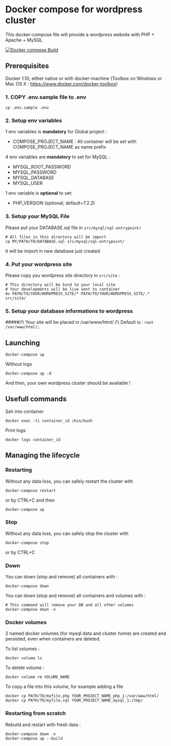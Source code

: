 # Docker compose for wordpress cluster
This docker-compose file will provide a wordpress website with PHP + Apache + MySQL 
 

[![Docker compose Build](https://github.com/AntoineGuerra/docker_wordpress/workflows/{workflow_name}/badge.svg)](https://github.com/AntoineGuerra/docker_wordpress/actions)

## Prerequisites

Docker 1.10, either native or with docker-machine (Toolbox on Windows or Mac OS X : https://www.docker.com/docker-toolbox)

### 1. COPY .env.sample file to .env
```
cp .env.sample .env
```

### 2. Setup env variables
1 env variables is **mandatory** for Global project :
- COMPOSE_PROJECT_NAME : All container will be set with COMPOSE_PROJECT_NAME as name prefix

4 env variables are **mandatory** to set for MySQL :
- MYSQL_ROOT_PASSWORD
- MYSQL_PASSWORD
- MYSQL_DATABASE
- MYSQL_USER

1 env variable is **optional** to set:
- PHP_VERSION (optional, default=7.2.2)

### 3. Setup your MySQL File
Please put your DATABASE.sql file in `src/mysql/sql-entrypoint/`
```
# All files in this directory will be import
cp MY/PATH/TO/DATABASE.sql src/mysql/sql-entrypoint/
```
It will be import in new database just created 

### 4. Put your wordpress site
Please copy you wordpress site directory in `src/site` : 
    
    # This directory will be bind to your local site 
    # Your developments will be live sent to container
    mv PATH/TO/YOUR/WORDPRESS_SITE/* PATH/TO/YOUR/WORDPRESS_SITE/.*  src/site/


### 5. Setup your database informations to wordpress


#####/!\  Your site will be placed in /var/www/html/   /!\ 
Default is : `root /var/www/html/;`

## Launching    

    docker-compose up

Without logs
    
    docker-compose up -d

And then, your own wordpress cluster should be available !

## Usefull commands
Ssh into container 

    docker exec -ti container_id /bin/bash

Print logs:   

    docker logs container_id

## Managing the lifecycle

### Restarting 
Without any data loss, you can safely restart the cluster with

    docker-compose restart

or by CTRL+C and then

    docker-compose up
### Stop 
Without any data loss, you can safely stop the cluster with

    docker-compose stop

or by CTRL+C

### Down 
You can down (stop and remove) all containers with :
    
    docker-compose down
    
You can down (stop and remove) all containers and volumes with :
    
    # This command will remove your DB and all other volumes
    docker-compose down -v
    


### Docker volumes
2 named docker volumes (for mysql data and cluster home) are created and persisted, even when containers are deleted.

To list volumes :

    docker volume ls

To delete volume :
    
    docker volume rm VOLUME_NAME

To copy a file into this volume, for example adding a file

    docker cp PATH/TO/myfile.php YOUR_PROJECT_NAME_php_1:/var/www/html/
    docker cp PATH/TO/myfile.sql YOUR_PROJECT_NAME_mysql_1:/tmp/


### Restarting from scratch
Rebuild and restart with fresh data :
    
    docker-compose down -v 
    docker-compose up --build
